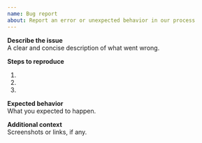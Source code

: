 ```yaml
---
name: Bug report
about: Report an error or unexpected behavior in our process
---
```


**Describe the issue**  
A clear and concise description of what went wrong.

**Steps to reproduce**

1.
2.
3.

**Expected behavior**  
What you expected to happen.

**Additional context**  
Screenshots or links, if any.

